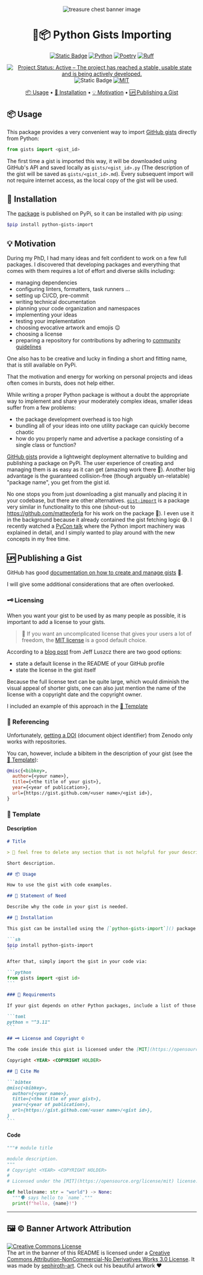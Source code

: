 <p align="center">
    <img alt="treasure chest banner image" src="https://github.com/LaurenzBeck/gists/blob/main/docs/artwork/isometric_chest_by_sephiroth_art_da0mr89-375w-2x.jpg?raw=true">
</p>

<h1 align="center">🐍📦 Python Gists Importing</h1>

<p align="center">
    <a href="https://pypi.org/project/python-gists-import/"><img alt="Static Badge" src="https://img.shields.io/badge/📦_version-1.0.2-blue"></a>
    <a href="https://www.python.org/"><img alt="Python" src="https://img.shields.io/badge/Python-3.11-yellow?logo=python"></a>
    <a href="https://python-poetry.org/"><img alt="Poetry" src="https://img.shields.io/badge/Poetry-1.8.3-blue?logo=Poetry"></a>
    <a href="https://github.com/astral-sh/ruff"><img alt="Ruff" src="https://img.shields.io/endpoint?url=https://raw.githubusercontent.com/astral-sh/ruff/main/assets/badge/v2.json"></a>
</p>
<p align="center">
    <a href="https://www.repostatus.org/#active"><img src="https://www.repostatus.org/badges/latest/active.svg" alt="Project Status: Active – The project has reached a stable, usable state and is being actively developed." /></a>
    <img alt="Static Badge" src="https://badges.frapsoft.com/os/v3/open-source.svg">
    <a href="https://opensource.org/license/mit/"><img alt="MIT" src="https://img.shields.io/badge/🗝️_license-MIT-blue"></a>
</p>

<p align="center">
  <a href="https://github.com/LaurenzBeck/gists?tab=readme-ov-file#-usage">📦 Usage</a> •
  <a href="https://github.com/laurenzbeck/gists?tab=readme-ov-file#-installation">🐍 Installation</a> •
  <a href="https://github.com/laurenzbeck/gists?tab=readme-ov-file#-motivation">💡 Motivation</a> •
  <a href="https://github.com/laurenzbeck/gists?tab=readme-ov-file#-publishing-a-gist">🆙 Publishing a Gist</a>
</p>

## 📦 Usage

This package provides a very convenient way to import [GitHub gists](https://docs.github.com/de/get-started/writing-on-github/editing-and-sharing-content-with-gists) directly from Python:

```python
from gists import <gist_id>
```

The first time a gist is imported this way, it will be downloaded using GitHub's API and saved locally as `gists/<gist_id>.py` (The description of the gist will be saved as `gists/<gist_id>.md`). Every subsequent import will not require internet access, as the local copy of the gist will be used.

## 🐍 Installation

The [package](https://pypi.org/project/python-gists-import/) is published on PyPi, so it can be installed with pip using:

```sh
$pip install python-gists-import
```

## 💡 Motivation

During my PhD, I had many ideas and felt confident to work on a few full packages. I discovered that developing packages and everything that comes with them requires a lot of effort and diverse skills including:

+ managing dependencies
+ configuring linters, formatters, task runners ...
+ setting up CI/CD, pre-commit
+ writing technical documentation
+ planning your code organization and namespaces
+ implementing your ideas
+ testing your implementation
+ choosing evocative artwork and emojis 😉
+ choosing a license
+ preparing a repository for contributions by adhering to [community guidelines](https://docs.github.com/en/site-policy/github-terms/github-community-guidelines)

One also has to be creative and lucky in finding a short and fitting name, that is still available on PyPi.

That the motivation and energy for working on personal projects and ideas often comes in bursts, does not help either.

While writing a proper Python package is without a doubt the appropriate way to implement and share your moderately complex ideas, smaller ideas suffer from a few problems:

+ the package development overhead is too high
+ bundling all of your ideas into one utility package can quickly become chaotic
+ how do you properly name and advertise a package consisting of a single class or function?

[GitHub gists](https://docs.github.com/en/get-started/writing-on-github/editing-and-sharing-content-with-gists/creating-gists#about-gists) provide a lightweight deployment alternative to building and publishing a package on PyPi. The user experience of creating and managing them is as easy as it can get (amazing work there 💖). Another big advantage is the guaranteed collision-free (though arguably un-relatable) "package name", you get from the gist id.

No one stops you from just downloading a gist manually and placing it in your codebase, but there are other alternatives. [`gist-import`](https://github.com/matteoferla/gist-import/tree/main) is a package very similar in functionality to this one (shout-out to https://github.com/matteoferla for his work on the package 💪). I even use it in the background because it already contained the gist fetching logic 😅. I recently watched a [PyCon talk](https://www.youtube.com/watch?v=ItOUx7zTcgo) where the Python import machinery was explained in detail, and I simply wanted to play around with the new concepts in my free time.

## 🆙 Publishing a Gist

GitHub has good [documentation on how to create and manage gists](https://docs.github.com/en/get-started/writing-on-github/editing-and-sharing-content-with-gists/creating-gists) 📖.

I will give some additional considerations that are often overlooked.

### 🗝️ Licensing

When you want your gist to be used by as many people as possible, it is important to add a license to your gists.

> 🤚 If you want an uncomplicated license that gives your users a lot of freedom, the [MIT license](https://opensource.org/license/mit) is a good default choice.

According to a [blog post](https://zebracatzebra.com/oss/getting-the-gist-of-github-gist-licensing/) from Jeff Luszcz there are two good options:

+ state a default license in the README of your GitHub profile
+ state the license in the gist itself

Because the full license text can be quite large, which would diminish the visual appeal of shorter gists, one can also just mention the name of the license with a copyright date and the copyright owner.

I included an example of this approach in the [📝 Template](https://github.com/laurenzbeck/gists?tab=readme-ov-file#-template)

### 📖 Referencing

Unfortunately, [getting a DOI](https://docs.github.com/de/repositories/archiving-a-github-repository/referencing-and-citing-content) (document object identifier) from Zenodo only works with repositories.

You can, however, include a bibitem in the description of your gist (see the [📝 Template](https://github.com/laurenzbeck/gists?tab=readme-ov-file#-template)):

```bibtex
@misc{<bibkey>,
  author={<your name>},
  title={<the title of your gist>},
  year={<year of publication>},
  url={https://gist.github.com/<user name>/<gist id>},
} 
```

### 📝 Template

#### Description

````markdown
# Title

> 🚮 feel free to delete any section that is not helpful for your description (including this message).

Short description.

## 📦 Usage

How to use the gist with code examples.

## 🤔 Statement of Need

Describe why the code in your gist is needed.

## 🐍 Installation

This gist can be installed using the [`python-gists-import`]() package:

```sh
$pip install python-gists-import
``` 

After that, simply import the gist in your code via:

```python
from gists import <gist id>
```

### 📄 Requirements

If your gist depends on other Python packages, include a list of those dependencies here. Users have to manually make sure that they have these dependencies installed. I would suggest using version specifiers used by [poetry](https://python-poetry.org/docs/dependency-specification/):

```toml
python = "^3.11"
```

## 🗝️ License and Copyright ©️

The code inside this gist is licensed under the [MIT](https://opensource.org/license/mit) license.

Copyright <YEAR> <COPYRIGHT HOLDER>

## 📝 Cite Me

```bibtex
@misc{<bibkey>,
  author={<your name>},
  title={<the title of your gist>},
  year={<year of publication>},
  url={https://gist.github.com/<user name>/<gist id>},
}
```

````

#### Code

```python
"""# module title

module description.
"""
# Copyright <YEAR> <COPYRIGHT HOLDER>
#
# Licensed under the [MIT](https://opensource.org/license/mit) license.

def hello(name: str = "world") -> None:
  """🗣️ says hello to `name`."""
  print(f"hello, {name}!")
```

---

## 🖼️ ©️ Banner Artwork Attribution

<a rel="license" href="http://creativecommons.org/licenses/by-nc-nd/3.0/"><img alt="Creative Commons License" style="border-width:0" src="https://i.creativecommons.org/l/by-nc-nd/3.0/88x31.png" /></a><br />The art in the banner of this README is licensed under a [Creative Commons Attribution-NonCommercial-No Derivatives Works 3.0 License](https://creativecommons.org/licenses/by-nc-nd/3.0/). It was made by [sephiroth-art](https://www.deviantart.com/sephiroth-art). Check out his beautiful artwork ❤️
